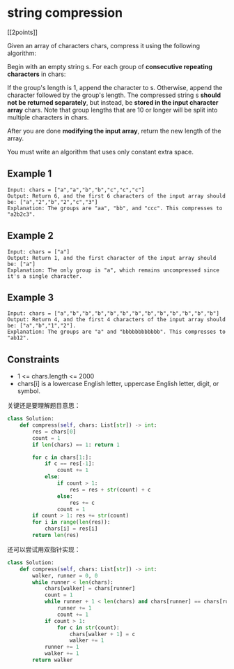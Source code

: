 # string compression

[[2points]]

Given an array of characters chars, compress it using the following algorithm:

Begin with an empty string s. For each group of **consecutive repeating characters** in chars:

If the group's length is 1, append the character to s.
Otherwise, append the character followed by the group's length.
The compressed string s **should not be returned separately**, but instead, be **stored in the input character array** chars. Note that group lengths that are 10 or longer will be split into multiple characters in chars.

After you are done **modifying the input array**, return the new length of the array.

You must write an algorithm that uses only constant extra space.

## Example 1

```text
Input: chars = ["a","a","b","b","c","c","c"]
Output: Return 6, and the first 6 characters of the input array should be: ["a","2","b","2","c","3"]
Explanation: The groups are "aa", "bb", and "ccc". This compresses to "a2b2c3".
```

## Example 2

```text
Input: chars = ["a"]
Output: Return 1, and the first character of the input array should be: ["a"]
Explanation: The only group is "a", which remains uncompressed since it's a single character.
```

## Example 3

```text
Input: chars = ["a","b","b","b","b","b","b","b","b","b","b","b","b"]
Output: Return 4, and the first 4 characters of the input array should be: ["a","b","1","2"].
Explanation: The groups are "a" and "bbbbbbbbbbbb". This compresses to "ab12".
```

## Constraints

- 1 <= chars.length <= 2000
- chars[i] is a lowercase English letter, uppercase English letter, digit, or symbol.

关键还是要理解题目意思：

```python
class Solution:
    def compress(self, chars: List[str]) -> int:
        res = chars[0]
        count = 1
        if len(chars) == 1: return 1

        for c in chars[1:]:
            if c == res[-1]:
                count += 1
            else:
                if count > 1:
                    res = res + str(count) + c
                else:
                    res += c
                count = 1
        if count > 1: res += str(count)
        for i in range(len(res)):
            chars[i] = res[i]
        return len(res)
```

还可以尝试用双指针实现：

```python
class Solution:
    def compress(self, chars: List[str]) -> int:
        walker, runner = 0, 0
        while runner < len(chars):
            chars[walker] = chars[runner]
            count = 1
            while runner + 1 < len(chars) and chars[runner] == chars[runner + 1]:
                runner += 1
                count += 1
            if count > 1:
                for c in str(count):
                    chars[walker + 1] = c
                    walker += 1
            runner += 1
            walker += 1
        return walker
```
